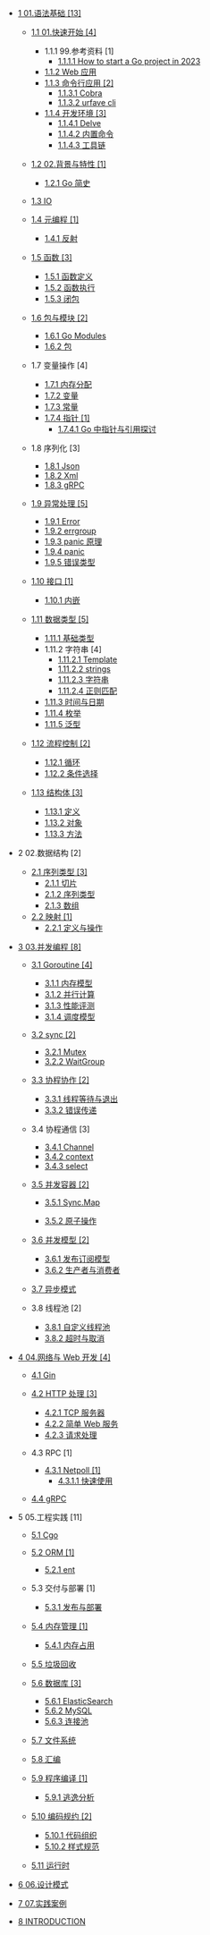   - [1 01.语法基础 [13]](/01.语法基础/README.md)
    - [1.1 01.快速开始 [4]](/01.语法基础/01.快速开始/README.md)
      - 1.1.1 99.参考资料 [1]
        - [1.1.1.1 How to start a Go project in 2023](/01.语法基础/01.快速开始/99.参考资料/How%20to%20start%20a%20Go%20project%20in%202023.md)
      - [1.1.2 Web 应用](/01.语法基础/01.快速开始/Web%20应用.md)
      - [1.1.3 命令行应用 [2]](/01.语法基础/01.快速开始/命令行应用/README.md)
        - [1.1.3.1 Cobra](/01.语法基础/01.快速开始/命令行应用/Cobra.md)
        - [1.1.3.2 urfave cli](/01.语法基础/01.快速开始/命令行应用/urfave-cli.md)
      - [1.1.4 开发环境 [3]](/01.语法基础/01.快速开始/开发环境/README.md)
        - [1.1.4.1 Delve](/01.语法基础/01.快速开始/开发环境/Delve.md)
        - [1.1.4.2 内置命令](/01.语法基础/01.快速开始/开发环境/内置命令.md)
        - [1.1.4.3 工具链](/01.语法基础/01.快速开始/开发环境/工具链.md)
    - [1.2 02.背景与特性 [1]](/01.语法基础/02.背景与特性/README.md)
      - [1.2.1 Go 简史](/01.语法基础/02.背景与特性/Go%20简史.md)
    - [1.3 IO](/01.语法基础/IO/README.md)
      
    - [1.4 元编程 [1]](/01.语法基础/元编程/README.md)
      - [1.4.1 反射](/01.语法基础/元编程/反射.md)
    - [1.5 函数 [3]](/01.语法基础/函数/README.md)
      - [1.5.1 函数定义](/01.语法基础/函数/函数定义.md)
      - [1.5.2 函数执行](/01.语法基础/函数/函数执行.md)
      - [1.5.3 闭包](/01.语法基础/函数/闭包.md)
    - [1.6 包与模块 [2]](/01.语法基础/包与模块/README.md)
      - [1.6.1 Go Modules](/01.语法基础/包与模块/Go%20Modules.md)
      - [1.6.2 包](/01.语法基础/包与模块/包.md)
    - 1.7 变量操作 [4]
      - [1.7.1 内存分配](/01.语法基础/变量操作/内存分配.md)
      - [1.7.2 变量](/01.语法基础/变量操作/变量.md)
      - [1.7.3 常量](/01.语法基础/变量操作/常量.md)
      - [1.7.4 指针 [1]](/01.语法基础/变量操作/指针/README.md)
        - [1.7.4.1 Go 中指针与引用探讨](/01.语法基础/变量操作/指针/Go%20中指针与引用探讨.md)
    - 1.8 序列化 [3]
      - [1.8.1 Json](/01.语法基础/序列化/Json.md)
      - [1.8.2 Xml](/01.语法基础/序列化/Xml.md)
      - [1.8.3 gRPC](/01.语法基础/序列化/gRPC.md)
    - [1.9 异常处理 [5]](/01.语法基础/异常处理/README.md)
      - [1.9.1 Error](/01.语法基础/异常处理/Error.md)
      - [1.9.2 errgroup](/01.语法基础/异常处理/errgroup.md)
      - [1.9.3 panic 原理](/01.语法基础/异常处理/panic%20原理.md)
      - [1.9.4 panic](/01.语法基础/异常处理/panic.md)
      - [1.9.5 错误类型](/01.语法基础/异常处理/错误类型.md)
    - [1.10 接口 [1]](/01.语法基础/接口/README.md)
      - [1.10.1 内嵌](/01.语法基础/接口/内嵌.md)
    - [1.11 数据类型 [5]](/01.语法基础/数据类型/README.md)
      - [1.11.1 基础类型](/01.语法基础/数据类型/基础类型.md)
      - 1.11.2 字符串 [4]
        - [1.11.2.1 Template](/01.语法基础/数据类型/字符串/Template.md)
        - [1.11.2.2 strings](/01.语法基础/数据类型/字符串/strings.md)
        - [1.11.2.3 字符串](/01.语法基础/数据类型/字符串/字符串.md)
        - [1.11.2.4 正则匹配](/01.语法基础/数据类型/字符串/正则匹配.md)
      - [1.11.3 时间与日期](/01.语法基础/数据类型/时间与日期.md)
      - [1.11.4 枚举](/01.语法基础/数据类型/枚举.md)
      - [1.11.5 泛型](/01.语法基础/数据类型/泛型.md)
    - [1.12 流程控制 [2]](/01.语法基础/流程控制/README.md)
      - [1.12.1 循环](/01.语法基础/流程控制/循环.md)
      - [1.12.2 条件选择](/01.语法基础/流程控制/条件选择.md)
    - [1.13 结构体 [3]](/01.语法基础/结构体/README.md)
      - [1.13.1 定义](/01.语法基础/结构体/定义.md)
      - [1.13.2 对象](/01.语法基础/结构体/对象.md)
      - [1.13.3 方法](/01.语法基础/结构体/方法.md)
  - 2 02.数据结构 [2]
    - [2.1 序列类型 [3]](/02.数据结构/序列类型/README.md)
      - [2.1.1 切片](/02.数据结构/序列类型/切片.md)
      - [2.1.2 序列类型](/02.数据结构/序列类型/序列类型.md)
      - [2.1.3 数组](/02.数据结构/序列类型/数组.md)
    - [2.2 映射 [1]](/02.数据结构/映射/README.md)
      - [2.2.1 定义与操作](/02.数据结构/映射/定义与操作.md)
  - [3 03.并发编程 [8]](/03.并发编程/README.md)
    - [3.1 Goroutine [4]](/03.并发编程/Goroutine/README.md)
      - [3.1.1 内存模型](/03.并发编程/Goroutine/内存模型.md)
      - [3.1.2 并行计算](/03.并发编程/Goroutine/并行计算.md)
      - [3.1.3 性能评测](/03.并发编程/Goroutine/性能评测.md)
      - [3.1.4 调度模型](/03.并发编程/Goroutine/调度模型.md)
    - [3.2 sync [2]](/03.并发编程/sync/README.md)
      - [3.2.1 Mutex](/03.并发编程/sync/Mutex.md)
      - [3.2.2 WaitGroup](/03.并发编程/sync/WaitGroup.md)
    - [3.3 协程协作 [2]](/03.并发编程/协程协作/README.md)
      - [3.3.1 线程等待与退出](/03.并发编程/协程协作/线程等待与退出.md)
      - [3.3.2 错误传递](/03.并发编程/协程协作/错误传递.md)
    - 3.4 协程通信 [3]
      - [3.4.1 Channel](/03.并发编程/协程通信/Channel.md)
      - [3.4.2 context](/03.并发编程/协程通信/context.md)
      - [3.4.3 select](/03.并发编程/协程通信/select.md)
    - [3.5 并发容器 [2]](/03.并发编程/并发容器/README.md)
      - [3.5.1 Sync.Map](/03.并发编程/并发容器/Sync.Map/README.md)
        
      - [3.5.2 原子操作](/03.并发编程/并发容器/原子操作.md)
    - [3.6 并发模型 [2]](/03.并发编程/并发模型/README.md)
      - [3.6.1 发布订阅模型](/03.并发编程/并发模型/发布订阅模型.md)
      - [3.6.2 生产者与消费者](/03.并发编程/并发模型/生产者与消费者.md)
    - [3.7 异步模式](/03.并发编程/异步模式/README.md)
      
    - 3.8 线程池 [2]
      - [3.8.1 自定义线程池](/03.并发编程/线程池/自定义线程池.md)
      - [3.8.2 超时与取消](/03.并发编程/线程池/超时与取消.md)
  - [4 04.网络与 Web 开发 [4]](/04.网络与%20Web%20开发/README.md)
    - [4.1 Gin](/04.网络与%20Web%20开发/Gin/README.md)
      
    - [4.2 HTTP 处理 [3]](/04.网络与%20Web%20开发/HTTP%20处理/README.md)
      - [4.2.1 TCP 服务器](/04.网络与%20Web%20开发/HTTP%20处理/TCP%20服务器.md)
      - [4.2.2 简单 Web 服务](/04.网络与%20Web%20开发/HTTP%20处理/简单%20Web%20服务.md)
      - [4.2.3 请求处理](/04.网络与%20Web%20开发/HTTP%20处理/请求处理.md)
    - 4.3 RPC [1]
      - [4.3.1 Netpoll [1]](/04.网络与%20Web%20开发/RPC/Netpoll/README.md)
        - [4.3.1.1 快速使用](/04.网络与%20Web%20开发/RPC/Netpoll/快速使用.md)
    - [4.4 gRPC](/04.网络与%20Web%20开发/gRPC/README.md)
      
  - 5 05.工程实践 [11]
    - [5.1 Cgo](/05.工程实践/Cgo/README.md)
      
    - [5.2 ORM [1]](/05.工程实践/ORM/README.md)
      - [5.2.1 ent](/05.工程实践/ORM/ent/README.md)
        
    - 5.3 交付与部署 [1]
      - [5.3.1 发布与部署](/05.工程实践/交付与部署/发布与部署.md)
    - [5.4 内存管理 [1]](/05.工程实践/内存管理/README.md)
      - [5.4.1 内存占用](/05.工程实践/内存管理/内存占用.md)
    - [5.5 垃圾回收](/05.工程实践/垃圾回收/README.md)
      
    - [5.6 数据库 [3]](/05.工程实践/数据库/README.md)
      - [5.6.1 ElasticSearch](/05.工程实践/数据库/ElasticSearch.md)
      - [5.6.2 MySQL](/05.工程实践/数据库/MySQL.md)
      - [5.6.3 连接池](/05.工程实践/数据库/连接池.md)
    - [5.7 文件系统](/05.工程实践/文件系统/README.md)
      
    - [5.8 汇编](/05.工程实践/汇编/README.md)
      
    - [5.9 程序编译 [1]](/05.工程实践/程序编译/README.md)
      - [5.9.1 逃逸分析](/05.工程实践/程序编译/逃逸分析.md)
    - [5.10 编码规约 [2]](/05.工程实践/编码规约/README.md)
      - [5.10.1 代码组织](/05.工程实践/编码规约/代码组织.md)
      - [5.10.2 样式规范](/05.工程实践/编码规约/样式规范.md)
    - [5.11 运行时](/05.工程实践/运行时/README.md)
      
  - [6 06.设计模式](/06.设计模式/README.md)
    
  - [7 07.实践案例](/07.实践案例/README.md)
    
  - [8 INTRODUCTION](/INTRODUCTION.md)